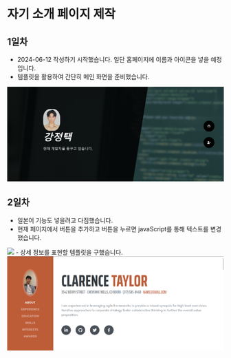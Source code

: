 # 자기 소개 페이지 제작

## 1일차
- 2024-06-12 작성하기 시작했습니다. 일단 홈페이지에 이름과 아이콘을 넣을 예정입니다.
- 템플릿을 활용하여 간단히 메인 화면을 준비했습니다.
<img src="https://raw.githubusercontent.com/KangJeongTaek/introPage/master/readme/images/img01.png" width="730px">

## 2일차
- 일본어 기능도 넣을려고 다짐했습니다.
- 현재 페이지에서 버튼을 추가하고 버튼을 누르면 javaScript를 통해 텍스트를 변경했습니다.
<img src="https://raw.githubusercontent.com/KangJeongTaek/introPage/master/readme/images/video01.png" width="730px">
- 상세 정보를 표현할 템플릿을 구했습니다.
  <img src="https://raw.githubusercontent.com/KangJeongTaek/introPage/master/readme/images/img02.png" width="730px">